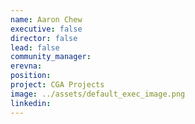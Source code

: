 ```yaml
---
name: Aaron Chew
executive: false
director: false
lead: false
community_manager: 
erevna:   
position:  
project: CGA Projects
image: ../assets/default_exec_image.png
linkedin:
---
```

